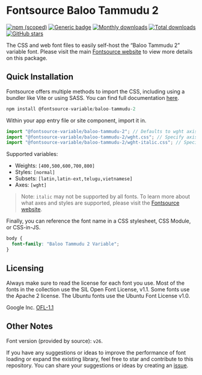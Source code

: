 # Fontsource Baloo Tammudu 2

[![npm (scoped)](https://img.shields.io/npm/v/@fontsource-variable/baloo-tammudu-2?color=brightgreen)](https://www.npmjs.com/package/@fontsource-variable/baloo-tammudu-2) [![Generic badge](https://img.shields.io/badge/fontsource-passing-brightgreen)](https://github.com/fontsource/fontsource) [![Monthly downloads](https://badgen.net/npm/dm/@fontsource-variable/baloo-tammudu-2)](https://github.com/fontsource/fontsource) [![Total downloads](https://badgen.net/npm/dt/@fontsource-variable/baloo-tammudu-2)](https://github.com/fontsource/fontsource) [![GitHub stars](https://img.shields.io/github/stars/fontsource/fontsource.svg?style=social&label=Star)](https://github.com/fontsource/fontsource/stargazers)

The CSS and web font files to easily self-host the “Baloo Tammudu 2” variable font. Please visit the main [Fontsource website](https://fontsource.org/fonts/baloo-tammudu-2) to view more details on this package.

## Quick Installation

Fontsource offers multiple methods to import the CSS, including using a bundler like Vite or using SASS. You can find full documentation [here](https://fontsource.org/docs/getting-started/introduction).

```javascript
npm install @fontsource-variable/baloo-tammudu-2
```

Within your app entry file or site component, import it in.

```javascript
import "@fontsource-variable/baloo-tammudu-2"; // Defaults to wght axis
import "@fontsource-variable/baloo-tammudu-2/wght.css"; // Specify axis
import "@fontsource-variable/baloo-tammudu-2/wght-italic.css"; // Specify axis and style
```

Supported variables:
- Weights: `[400,500,600,700,800]`
- Styles: `[normal]`
- Subsets: `[latin,latin-ext,telugu,vietnamese]`
- Axes: `[wght]`

> Note: `italic` may not be supported by all fonts. To learn more about what axes and styles are supported, please visit the [Fontsource website](https://fontsource.org/fonts/baloo-tammudu-2).

Finally, you can reference the font name in a CSS stylesheet, CSS Module, or CSS-in-JS.

```css
body {
  font-family: "Baloo Tammudu 2 Variable";
}
```

## Licensing
Always make sure to read the license for each font you use. Most of the fonts in the collection use the SIL Open Font License, v1.1. Some fonts use the Apache 2 license. The Ubuntu fonts use the Ubuntu Font License v1.0.

Google Inc.
[OFL-1.1](http://scripts.sil.org/OFL)

## Other Notes
Font version (provided by source): `v26`.

If you have any suggestions or ideas to improve the performance of font loading or expand the existing library, feel free to star and contribute to this repository. You can share your suggestions or ideas by creating an [issue](https://github.com/fontsource/fontsource/issues).